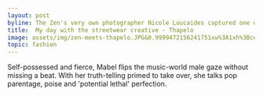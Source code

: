 ```yaml
---
layout: post
byline: The Zen's very own photographer Nicole Loucaides captured one of the last shots of Isaac Chukwumah.
title:  My day with the streetwear creative - Thapelo
image: assets/img/zen-meets-thapelo.JPG&0.9999472156241751xw%3A1xh%3Bcenter%2Ccenter&resize=750%3A*&quality=55
topic: fashion
---
```


Self-possessed and fierce, Mabel flips the music-world male gaze without missing a beat. With her truth-telling primed to take over, she talks pop parentage, poise and 'potential lethal' perfection.
